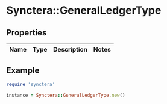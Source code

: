 # Synctera::GeneralLedgerType

## Properties

| Name | Type | Description | Notes |
| ---- | ---- | ----------- | ----- |

## Example

```ruby
require 'synctera'

instance = Synctera::GeneralLedgerType.new()
```

